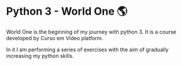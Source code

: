# Python 3 - World One :earth_americas:

World One is the beginning of my journey with python 3. It is a course developed by Curso em Vídeo platform.

In it I am performing a series of exercises with the aim of gradually increasing my python skills.

